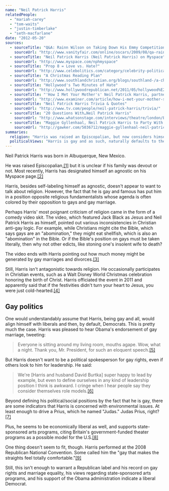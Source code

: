 ```yaml
---
name: "Neil Patrick Harris"
relatedPeople:
  - "mariah-carey"
  - "tom-waits"
  - "justin-timberlake"
  - "seth-macfarlane"
date: "2012-05-20"
sources:
  - sourceTitle: "Q&A: Rainn Wilson on Taking Down His Emmy Competition"
    sourceUrl: "http://www.vanityfair.com/online/oscars/2009/08/qa-rainn-wilson-on-taking-down-his-emmy-competition"
  - sourceTitle: "Neil Patrick Harris (Neil Patrick Harris) on Myspace"
    sourceUrl: "http://www.myspace.com/nphmyspace"
  - sourceTitle: "Prop 8 = Love vs. Hate?"
    sourceUrl: "http://www.celebolitics.com/category/celebrity-political-views/"
  - sourceTitle: "A Christmas Reading Plan"
    sourceUrl: "http://www.southlandchristian.org/blogs/southland-/a-christmas-reading-plan/"
  - sourceTitle: "Hollywood's Two Minutes of Hate"
    sourceUrl: "http://www.hollywoodrepublican.net/2011/05/hollywood%E2%80%99s-two-minutes-of-hate/"
  - sourceTitle: "'How I Met Your Mother's' Neil Patrick Harris, partner talk politics"
    sourceUrl: "http://www.examiner.com/article/how-i-met-your-mother-s-neil-patrick-harris-partner-talk-politics"
  - sourceTitle: "Neil Patrick Harris Trivia & Quotes"
    sourceUrl: "http://www.tv.com/people/neil-patrick-harris/trivia/"
  - sourceTitle: "20 Questions With…Neil Patrick Harris"
    sourceUrl: "http://www.whatsonstage.com/interviews/theatre/london/E8821116946700/20+Questions+With...Neil+Patrick+Harris.html"
  - sourceTitle: "Maggie Gyllenhaal, Neil Patrick Harris to Party With the GOP"
    sourceUrl: "http://gawker.com/5036712/maggie-gyllenhaal-neil-patrick-harris-to-party-with-the-gop"
summaries:
  religion: "Harris was raised an Episcopalian, but now considers himself agnostic."
  politicalViews: "Harris is gay and as such, naturally defaults to the liberal/Democrat side of things--even if he did perform at the Republican National Convention."
---
```


Neil Patrick Harris was born in Albuquerque, New Mexico.

He was raised Episcopalian,<a class="source-citation" href="#http%3A%2F%2Fwww.vanityfair.com%2Fonline%2Foscars%2F2009%2F08%2Fqa-rainn-wilson-on-taking-down-his-emmy-competition" title="Q&amp;A: Rainn Wilson on Taking Down His Emmy Competition">[1]</a> but it is unclear if his family was devout or not. Most recently, Harris has designated himself an agnostic on his Myspace page.<a class="source-citation" href="#http%3A%2F%2Fwww.myspace.com%2Fnphmyspace" title="Neil Patrick Harris (Neil Patrick Harris) on Myspace">[2]</a>

Harris, besides self-labeling himself as agnostic, doesn't appear to want to talk about religion. However, the fact that he is gay and famous has put him in a position opposite religious fundamentalists whose agenda is often colored by their opposition to gays and gay marriage.

Perhaps Harris' most poignant criticism of religion came in the form of a comedy video skit. The video, which featured Jack Black as Jesus and Neil Patrick Harris as himself, pointed out various inconsistencies in Christian anti-gay logic. For example, while Christians might cite the Bible, which says gays are an "abomination," they might eat shellfish, which is also an "abomination" in the Bible. Or if the Bible's position on gays must be taken literally, then why not other edicts, like stoning one's insolent wife to death?

The video ends with Harris pointing out how much money might be generated by gay marriages and divorces.<a class="source-citation" href="#http%3A%2F%2Fwww.celebolitics.com%2Fcategory%2Fcelebrity-political-views%2F" title="Prop 8 = Love vs. Hate?">[3]</a>

Still, Harris isn't antagonistic towards religion. He occasionally participates in Christian events, such as a Walt Disney World Christmas celebration honoring the birth of Christ. Harris officiated the event in 2011 and apparently said that if the festivities didn't turn your heart to Jesus, you were just cold-hearted.<a class="source-citation" href="#http%3A%2F%2Fwww.southlandchristian.org%2Fblogs%2Fsouthland-%2Fa-christmas-reading-plan%2F" title="A Christmas Reading Plan">[4]</a>

## Gay politics

One would understandably assume that Harris, being gay and all, would align himself with liberals and then, by default, Democrats. This is pretty much the case. Harris was pleased to hear Obama's endorsement of gay marriage, tweeting:

>Everyone is sitting around my living room, mouths agape. Wow, what a night. Thank you, Mr. President, for such an eloquent speech.<a class="source-citation" href="#http%3A%2F%2Fwww.hollywoodrepublican.net%2F2011%2F05%2Fhollywood%25E2%2580%2599s-two-minutes-of-hate%2F" title="Hollywood&apos;s Two Minutes of Hate">[5]</a>

But Harris doesn't want to be a political spokesperson for gay rights, even if others look to him for leadership. He said:

>We're [Harris and husband David Burtka] super happy to lead by example, but even to define ourselves in any kind of leadership position I think is awkward. I cringe when I hear people say they consider themselves role models.<a class="source-citation" href="#http%3A%2F%2Fwww.examiner.com%2Farticle%2Fhow-i-met-your-mother-s-neil-patrick-harris-partner-talk-politics" title="&apos;How I Met Your Mother&apos;s&apos; Neil Patrick Harris, partner talk politics">[6]</a>

Beyond defining his political/social positions by the fact that he is gay, there are some indicators that Harris is concerned with environmental issues. At least enough to drive a Prius, which he named "Judas." Judas Prius, right?<a class="source-citation" href="#http%3A%2F%2Fwww.tv.com%2Fpeople%2Fneil-patrick-harris%2Ftrivia%2F" title="Neil Patrick Harris Trivia &amp; Quotes">[7]</a>

Plus, he seems to be economically liberal as well, and supports state-sponsored arts programs, citing Britain's government-funded theater programs as a possible model for the U.S.<a class="source-citation" href="#http%3A%2F%2Fwww.whatsonstage.com%2Finterviews%2Ftheatre%2Flondon%2FE8821116946700%2F20%2BQuestions%2BWith...Neil%2BPatrick%2BHarris.html" title="20 Questions With…Neil Patrick Harris">[8]</a>

One thing doesn't seem to fit, though. Harris performed at the 2008 Republican National Convention. Some called him the "gay that makes the straights feel totally comfortable."<a class="source-citation" href="#http%3A%2F%2Fgawker.com%2F5036712%2Fmaggie-gyllenhaal-neil-patrick-harris-to-party-with-the-gop" title="Maggie Gyllenhaal, Neil Patrick Harris to Party With the GOP">[9]</a>

Still, this isn't enough to warrant a Republican label and his record on gay rights and marriage equality, his views regarding state-sponsored arts programs, and his support of the Obama administration indicate a liberal Democrat.